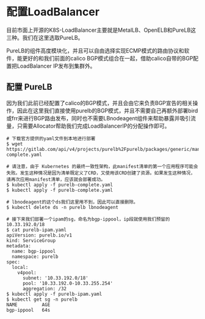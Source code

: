 # 配置LoadBalancer

目前市面上开源的K8S-LoadBalancer主要就是MetalLB、OpenELB和PureLB这三种。我们在这里选取PureLB。

PureLB的组件高度模块化，并且可以自由选择实现ECMP模式的路由协议和软件，能更好的和我们前面的calico BGP模式组合在一起，借助calico自带的BGP配置把LoadBalancer IP发布到集群外。


## 配置 PureLB

因为我们此前已经配置了calico的BGP模式，并且会由它来负责BGP宣告的相关操作，因此在这里我们直接使用purelb的BGP模式，并且不需要自己再额外部署bird或frr来进行BGP路由发布，同时也不需要LBnodeagent组件来帮助暴露并吸引流量，只需要Allocator帮助我们完成LoadBalancerIP的分配操作即可。

```
# 下载官方提供的yaml文件到本地进行部署
$ wget https://gitlab.com/api/v4/projects/purelb%2Fpurelb/packages/generic/manifest/0.0.1/purelb-complete.yaml

# 请注意，由于 Kubernetes 的最终一致性架构，此manifest清单的第一个应用程序可能会失败。发生这种情况是因为清单既定义了CRD，又使用该CRD创建了资源。如果发生这种情况，请再次应用manifest清单，应该就会部署成功。
$ kubectl apply -f purelb-complete.yaml
$ kubectl apply -f purelb-complete.yaml

# lbnodeagent的这个ds我们这里用不到，因此可以直接删除。
$ kubectl delete ds -n purelb lbnodeagent

# 接下来我们部署一个ipam的sg，命名为bgp-ippool，ip段就使用我们预留的 10.33.192.0/18 
$ cat purelb-ipam.yaml
apiVersion: purelb.io/v1
kind: ServiceGroup
metadata:
  name: bgp-ippool
  namespace: purelb
spec:
  local:
    v4pool:
      subnet: '10.33.192.0/18'
      pool: '10.33.192.0-10.33.255.254'
      aggregation: /32
$ kubectl apply -f purelb-ipam.yaml
$ kubectl get sg -n purelb
NAME         AGE
bgp-ippool   64s
```